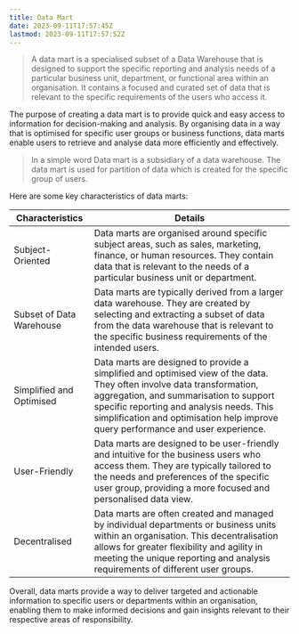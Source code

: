 ```yaml
---
title: Data Mart
date: 2023-09-11T17:57:45Z
lastmod: 2023-09-11T17:57:52Z
---
```


> A data mart is a specialised subset of a Data Warehouse that is designed to support the specific reporting and analysis needs of a particular business unit, department, or functional area within an organisation. It contains a focused and curated set of data that is relevant to the specific requirements of the users who access it.

The purpose of creating a data mart is to provide quick and easy access to information for decision-making and analysis. By organising data in a way that is optimised for specific user groups or business functions, data marts enable users to retrieve and analyse data more efficiently and effectively.

> In a simple word Data mart is a subsidiary of a data warehouse. The data mart is used for partition of data which is created for the specific group of users.

Here are some key characteristics of data marts:

| Characteristics          | Details                                                                                                                                                                                                                                                                                           |
| ------------------------ | ------------------------------------------------------------------------------------------------------------------------------------------------------------------------------------------------------------------------------------------------------------------------------------------------- |
| Subject-Oriented         | Data marts are organised around specific subject areas, such as sales, marketing, finance, or human resources. They contain data that is relevant to the needs of a particular business unit or department.                                                                                       |
| Subset of Data Warehouse | Data marts are typically derived from a larger data warehouse. They are created by selecting and extracting a subset of data from the data warehouse that is relevant to the specific business requirements of the intended users.                                                                |
| Simplified and Optimised | Data marts are designed to provide a simplified and optimised view of the data. They often involve data transformation, aggregation, and summarisation to support specific reporting and analysis needs. This simplification and optimisation help improve query performance and user experience. |
| User-Friendly            | Data marts are designed to be user-friendly and intuitive for the business users who access them. They are typically tailored to the needs and preferences of the specific user group, providing a more focused and personalised data view.                                                       |
| Decentralised            | Data marts are often created and managed by individual departments or business units within an organisation. This decentralisation allows for greater flexibility and agility in meeting the unique reporting and analysis requirements of different user groups.                                 |

Overall, data marts provide a way to deliver targeted and actionable information to specific users or departments within an organisation, enabling them to make informed decisions and gain insights relevant to their respective areas of responsibility.
